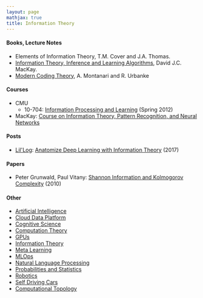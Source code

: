 ```yaml
---
layout: page
mathjax: true
title: Information Theory
---
```

#### Books, Lecture Notes
* Elements of Information Theory, T.M. Cover and J.A. Thomas.
* [Information Theory, Inference and Learning Algorithms](http://www.cs.toronto.edu/~mackay/itprnn/book.pdf), David J.C. MacKay.
* [Modern Coding Theory](http://arxiv.org/pdf/0704.2857), A. Montanari and R. Urbanke

#### Courses
* CMU
  * 10-704: [Information Processing and Learning](https://www.cs.cmu.edu/~aarti/Class/10704/) (Spring 2012)
* MacKay: [Course on Information Theory, Pattern Recognition, and Neural Networks](http://videolectures.net/course_information_theory_pattern_recognition/)

#### Posts
* [Lil'Log](https://lilianweng.github.io): [Anatomize Deep Learning with Information Theory](https://lilianweng.github.io/posts/2017-09-28-information-bottleneck/) (2017)

#### Papers
* Peter Grunwald, Paul Vitany: [Shannon Information and Kolmogorov Complexity](https://homepages.cwi.nl/~paulv/papers/info.pdf) (2010)

#### Other
* [Artificial Intelligence](artificial_intelligence.md)
* [Cloud Data Platform](cloud_data_platform.md)
* [Cognitive Science](cognitive_science.md)
* [Computation Theory](computation_theory.md)
* [GPUs](gpus.md)
* [Information Theory](information_theory.md)
* [Meta Learning](meta_learning.md)
* [MLOps](mlops.md)
* [Natural Language Processing](natural_language_processing.md)
* [Probabilities and Statistics](probabilities_and_statistics.md)
* [Robotics](robotics.md)
* [Self Driving Cars](self_driving_cars.md)
* [Computational Topology](computational_topology.md)
